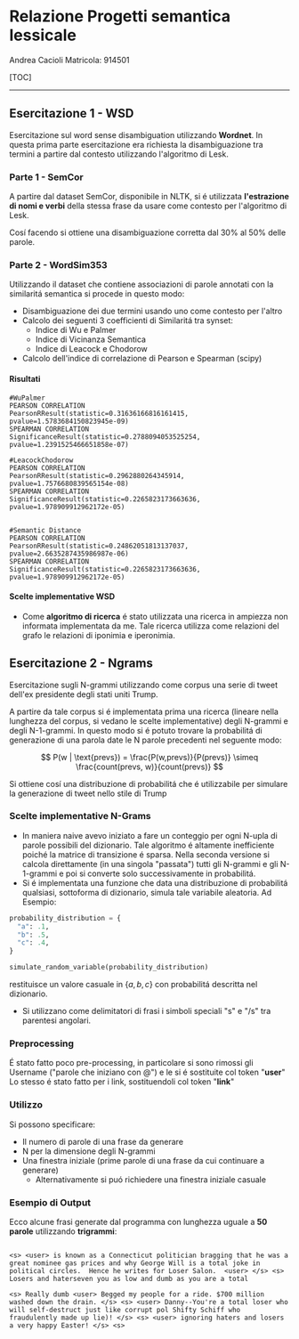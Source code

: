 # Relazione Progetti semantica lessicale

Andrea Cacioli
Matricola: 914501

[TOC]

---

## Esercitazione 1 - WSD

Esercitazione sul word sense disambiguation utilizzando **Wordnet**.
In questa prima parte esercitazione era richiesta la disambiguazione tra termini a partire dal contesto utilizzando l'algoritmo di Lesk.

### Parte 1 - SemCor

A partire dal dataset SemCor, disponibile in NLTK, si é utilizzata **l'estrazione di nomi e verbi** della stessa frase da usare come contesto per l'algoritmo di Lesk.

Cosí facendo si ottiene una disambiguazione corretta dal 30% al 50% delle parole.

### Parte 2 - WordSim353

Utilizzando il dataset che contiene associazioni di parole annotati con la similaritá semantica si procede in questo modo:

- Disambiguazione dei due termini usando uno come contesto per l'altro
- Calcolo dei seguenti 3 coefficienti di Similaritá tra synset:
  - Indice di Wu e Palmer
  - Indice di Vicinanza Semantica
  - Indice di Leacock e Chodorow
- Calcolo dell'indice di correlazione di Pearson e Spearman (scipy)

#### Risultati

```text
#WuPalmer
PEARSON CORRELATION
PearsonRResult(statistic=0.31636166816161415, pvalue=1.5783684150823945e-09)
SPEARMAN CORRELATION
SignificanceResult(statistic=0.2788094053525254, pvalue=1.2391525466651858e-07)

#LeacockChodorow
PEARSON CORRELATION
PearsonRResult(statistic=0.2962880264345914, pvalue=1.7576680839565154e-08)
SPEARMAN CORRELATION
SignificanceResult(statistic=0.2265823173663636, pvalue=1.978909912962172e-05)


#Semantic Distance
PEARSON CORRELATION
PearsonRResult(statistic=0.24862051813137037, pvalue=2.6635287435986987e-06)
SPEARMAN CORRELATION
SignificanceResult(statistic=0.2265823173663636, pvalue=1.978909912962172e-05)
```

#### Scelte implementative WSD

- Come **algoritmo di ricerca** é stato utilizzata una ricerca in ampiezza non informata implementata da me. Tale ricerca utilizza come relazioni del grafo le relazioni di iponimia e iperonimia.

## Esercitazione 2 - Ngrams

Esercitazione sugli N-grammi utilizzando come corpus una serie di tweet dell'ex presidente degli stati uniti Trump.

A partire da tale corpus si é implementata prima una ricerca (lineare nella lunghezza del corpus, si vedano le scelte implementative) degli N-grammi e degli N-1-grammi. In questo modo si é potuto trovare la probabilitá di generazione di una parola date le N parole precedenti nel seguente modo:

$$
P(w | \text{prevs}) = \frac{P(w,prevs)}{P(prevs)} \simeq \frac{count(prevs, w)}{count(prevs)}
$$

Si ottiene cosí una distribuzione di probabilitá che é utilizzabile per simulare la generazione di tweet nello stile di Trump

### Scelte implementative N-Grams

- In maniera naive avevo iniziato a fare un conteggio per ogni N-upla di parole possibili del dizionario. Tale algoritmo é altamente inefficiente poiché la matrice di transizione é sparsa. Nella seconda versione si calcola direttamente (in una singola "passata") tutti gli N-grammi e gli N-1-grammi e poi si converte solo successivamente in probabilitá.
- Si é implementata una funzione che data una distribuzione di probabilitá qualsiasi, sottoforma di dizionario, simula tale variabile aleatoria.
Ad Esempio:

```python
probability_distribution = {
  "a": .1,
  "b": .5,
  "c": .4,
}

simulate_random_variable(probability_distribution)
```

restituisce un valore casuale in $\{a, b, c \}$ con probabilitá descritta nel dizionario.

- Si utilizzano come delimitatori di frasi i simboli speciali "s" e "/s" tra parentesi angolari.

### Preprocessing

É stato fatto poco pre-processing, in particolare si sono rimossi gli Username ("parole che iniziano con @") e le si é sostituite col token "**user**"
Lo stesso é stato fatto per i link, sostituendoli col token "**link**"

### Utilizzo

Si possono specificare:

- Il numero di parole di una frase da generare
- N per la dimensione degli N-grammi
- Una finestra iniziale (prime parole di una frase da cui continuare a generare)
  - Alternativamente si puó richiedere una finestra iniziale casuale

### Esempio di Output

Ecco alcune frasi generate dal programma con lunghezza uguale a **50 parole** utilizzando **trigrammi**:

```text

<s> <user> is known as a Connecticut politician bragging that he was a great nominee gas prices and why George Will is a total joke in political circles.  Hence he writes for Loser Salon.  <user> </s> <s> Losers and haterseven you as low and dumb as you are a total 

<s> Really dumb <user> Begged my people for a ride. $700 million washed down the drain. </s> <s> <user> Danny--You're a total loser who will self-destruct just like corrupt pol Shifty Schiff who fraudulently made up lie)! </s> <s> <user> ignoring haters and losers a very happy Easter! </s> <s>
```
